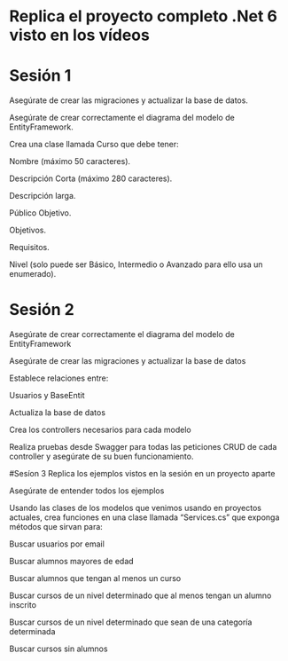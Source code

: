 # Replica el proyecto completo .Net 6 visto en los vídeos
# Sesión 1
 Asegúrate de crear las migraciones y actualizar la base de datos.
 
 Asegúrate de crear correctamente el diagrama del modelo de EntityFramework.
 
 Crea una clase llamada Curso que debe tener:
 
 Nombre (máximo 50 caracteres).
 
 Descripción Corta (máximo 280 caracteres).
 
 Descripción larga.
 
 Público Objetivo.
 
 Objetivos.
 
 Requisitos.
 
 Nivel (solo puede ser Básico, Intermedio o Avanzado para ello usa un enumerado).
 
 # Sesión 2
Asegúrate de crear correctamente el diagrama del modelo de EntityFramework

Asegúrate de crear las migraciones y actualizar la base de datos

Establece relaciones entre:

Usuarios y BaseEntit

Actualiza la base de datos

Crea los controllers necesarios para cada modelo

Realiza pruebas desde Swagger para todas las peticiones CRUD de cada controller y asegúrate de su buen funcionamiento.

#Sesíon 3
Replica los ejemplos vistos en la sesión en un proyecto aparte

Asegúrate de entender todos los ejemplos

Usando las clases de los modelos que venimos usando en proyectos actuales, crea funciones en una clase llamada “Services.cs” que exponga métodos que sirvan para:

Buscar usuarios por email

Buscar alumnos mayores de edad

Buscar alumnos que tengan al menos un curso

Buscar cursos de un nivel determinado que al menos tengan un alumno inscrito

Buscar cursos de un nivel determinado que sean de una categoría determinada

Buscar cursos sin alumnos
